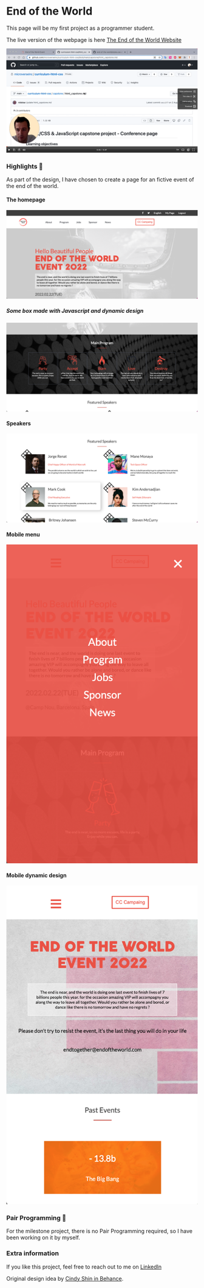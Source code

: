 # End of the World

This page will be my first project as a programmer student.

The live version of the webpage is here [The End of the World Website](https://benjp009.github.io/end-of-the-world/)

[![Watch the video](./ressources/design/video-preview.png)](https://www.loom.com/share/c592bbb85aec4eb3b01e5d6ad0daf4d9)

### Highlights 🚀
As part of the design, I have chosen to create a page for an fictive event of the end of the world.

#### The homepage
![Homepage](./ressources/design/design1.png)

##### Some box made with Javascript and dynamic design
![Program](./ressources/design/design2.png)

#### Speakers
![Speakers](./ressources/design/design3.png)

#### Mobile menu
![Speakers](./ressources/design/design7.png)

#### Mobile dynamic design
![Speakers](./ressources/design/design8.png)

### Pair Programming 🎳

For the milestone project, there is no Pair Programming required, so I have been working on it by myself.

### Extra information

If you like this project, feel free to reach out to me on [LinkedIn](http://linkedin.com/en/benjaminpatin)

Original design idea by [Cindy Shin in Behance](https://www.behance.net/adagio07).
